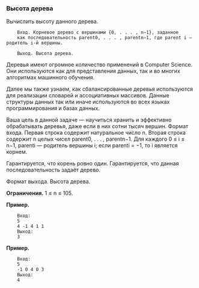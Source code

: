 ### Высота дерева

Вычислить высоту данного дерева.

        Вход. Корневое дерево с вершинами {0, . . . , n−1}, заданное
        как последовательность parent0, . . . , parentn−1, где parent i —родитель i-й вершины.
        
        Выход. Высота дерева.

Деревья имеют огромное количество применений в Computer Science. Они используются
как для представления данных, так и во многих алгоритмах машинного обучения.

Далее мы также узнаем, как сбалансированные деревья используются для реализации словарей
и ассоциативных массивов. Данные структуры
данных так или иначе используются во всех
языках программирования и базах данных.

Ваша цель в данной задаче — научиться хранить и эффективно обрабатывать деревья, даже если в них сотни тысяч вершин.
Формат входа. Первая строка содержит натуральное число n. Вторая
строка содержит n целых чисел parent0, . . . , parentn−1.
Для каждого 0 ≤ i ≤ n−1, parenti — родитель вершины i; если parenti = −1,
то i является корнем.

Гарантируется, что корень ровно один.
Гарантируется, что данная последовательность задаёт дерево.


Формат выхода. Высота дерева.

**Ограничения.** 1 ≤ n ≤ 105.

**Пример.**

        Вход:
        5
        4 -1 4 1 1
        Выход:
        3
        
**Пример.**

        Вход:
        5
        -1 0 4 0 3
        Выход:
        4
